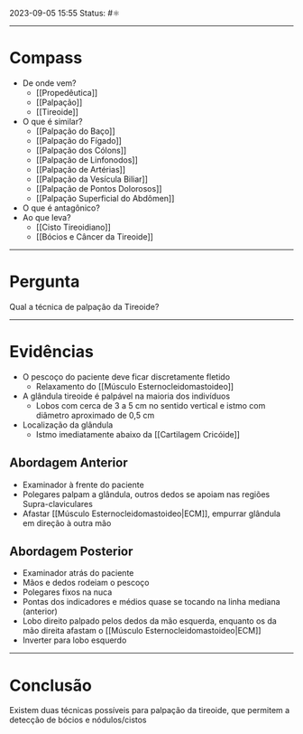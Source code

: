 2023-09-05 15:55
Status: #⚛ 

---
# Compass
- De onde vem?
	- [[Propedêutica]]
	- [[Palpação]]
	- [[Tireoide]]
- O que é similar?
	- [[Palpação do Baço]]
	- [[Palpação do Fígado]]
	- [[Palpação dos Cólons]]
	- [[Palpação de Linfonodos]]
	- [[Palpação de Artérias]]
	- [[Palpação da Vesícula Biliar]]
	- [[Palpação de Pontos Dolorosos]]
	- [[Palpação Superficial do Abdômen]]
- O que é antagônico?
- Ao que leva?
	- [[Cisto Tireoidiano]]
	- [[Bócios e Câncer da Tireoide]]

----
# Pergunta
Qual a técnica de palpação da Tireoide?

---- 
# Evidências
- O pescoço do paciente deve ficar discretamente fletido
	- Relaxamento do [[Músculo Esternocleidomastoideo]]
- A glândula tireoide é palpável na maioria dos indivíduos
	- Lobos com cerca de 3 a 5 cm no sentido vertical e istmo com diâmetro aproximado de 0,5 cm
- Localização da glândula
	- Istmo imediatamente abaixo da [[Cartilagem Cricóide]]
## Abordagem Anterior
- Examinador à frente do paciente
- Polegares palpam a glândula, outros dedos se apoiam nas regiões Supra-claviculares
- Afastar [[Músculo Esternocleidomastoideo|ECM]], empurrar glândula em direção à outra mão
## Abordagem Posterior
- Examinador atrás do paciente
- Mãos e dedos rodeiam o pescoço
- Polegares fixos na nuca
- Pontas dos indicadores e médios quase se tocando na linha mediana (anterior)
- Lobo direito palpado pelos dedos da mão esquerda, enquanto os da mão direita afastam o [[Músculo Esternocleidomastoideo|ECM]]
- Inverter para lobo esquerdo

----  
# Conclusão
Existem duas técnicas possíveis para palpação da tireoide, que permitem a detecção de bócios e nódulos/cistos 